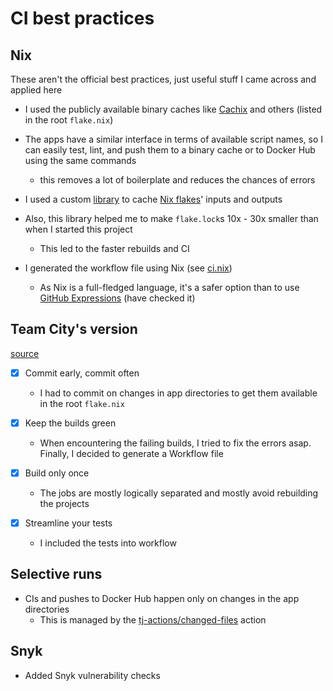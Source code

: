 # CI best practices

## Nix

These aren't the official best practices, just useful stuff I came across and applied here

- I used the publicly available binary caches like [Cachix](https://www.cachix.org/) and others (listed in the root `flake.nix`)

- The apps have a similar interface in terms of available script names, so I can easily test, lint, and push them to a binary cache or to Docker Hub using the same commands
  - this removes a lot of boilerplate and reduces the chances of errors

- I used a custom [library](https://github.com/deemp/flakes) to cache [Nix flakes](https://serokell.io/blog/practical-nix-flakes)' inputs and outputs

- Also, this library helped me to make `flake.lock`s 10x - 30x smaller than when I started this project
  - This led to the faster rebuilds and CI

- I generated the workflow file using Nix (see [ci.nix](./nix-files/.github/ci.nix))
  - As Nix is a full-fledged language, it's a safer option than to use [GitHub Expressions](https://docs.github.com/en/actions/learn-github-actions/expressions) (have checked it)

## Team City's version

[source](https://www.jetbrains.com/teamcity/ci-cd-guide/ci-cd-best-practices/)

- [x] Commit early, commit often
  - I had to commit on changes in app directories to get them available in the root `flake.nix`

- [x] Keep the builds green
  - When encountering the failing builds, I tried to fix the errors asap. Finally, I decided to generate a Workflow file

- [x] Build only once
  - The jobs are mostly logically separated and mostly avoid rebuilding the projects

- [x] Streamline your tests
  - I included the tests into workflow

## Selective runs

- CIs and pushes to Docker Hub happen only on changes in the app directories
  - This is managed by the [tj-actions/changed-files](https://github.com/tj-actions/changed-files) action

## Snyk

- Added Snyk vulnerability checks
